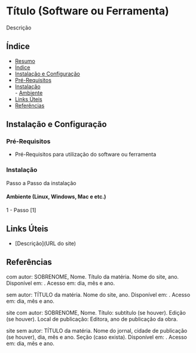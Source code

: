 # Título (Software ou Ferramenta)

Descrição

## Índice

<!--ts-->
   * [Resumo](#Título) 
   * [Índice](#Índice) 
   * [Instalação e Configuração](#Instalação-e-Configuração)
   * [Pré-Requisitos](#Pré-Requisitos)  
   * [Instalação](#Instalação)  
   	- [Ambiente](#Ambiente)
   * [Links Úteis](#Links-Úteis)  
   * [Referências](#Referências)  	
<!--te-->

## Instalação e Configuração

### Pré-Requisitos

* Pré-Requisitos para utilização do software ou ferramenta

### Instalação

Passo a Passo da instalação

#### Ambiente (Linux, Windows, Mac e etc.)

1 - Passo [1]

## Links Úteis

* [Descrição](URL do site)


## Referências

com autor: SOBRENOME, Nome. Título da matéria. Nome do site, ano. Disponível em: <URL>. Acesso em: dia, mês e ano.

sem autor: TÍTULO da matéria. Nome do site, ano. Disponível em: <URL>. Acesso em: dia, mês e ano.

site com autor: SOBRENOME, Nome. Título: subtítulo (se houver). Edição (se houver). Local de publicação: Editora, ano de publicação da obra.

site sem autor: TÍTULO da matéria. Nome do jornal, cidade de publicação (se houver), dia, mês e ano. Seção (caso exista). Disponível em: . Acesso em: dia, mês e ano.
